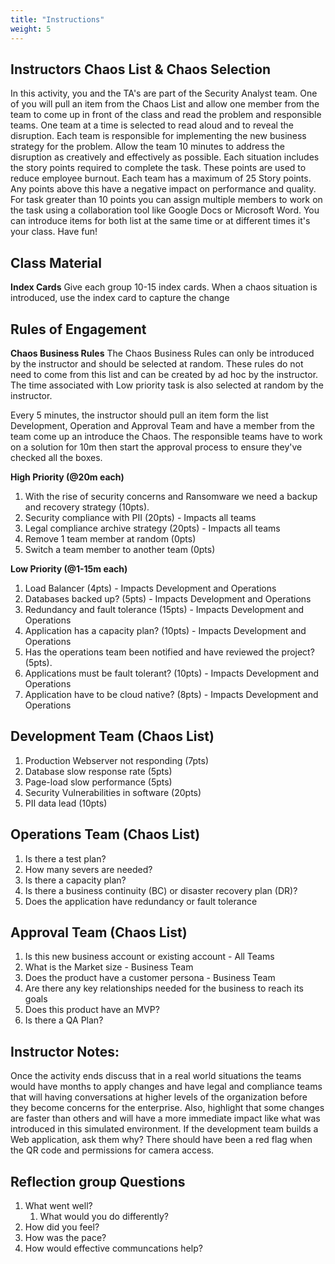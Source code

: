 ```yaml
---
title: "Instructions"
weight: 5
---
```


## Instructors Chaos List & Chaos Selection
In this activity, you and the TA's are part of the Security Analyst team. One of you will pull an item from the Chaos List and allow one member from the team to come up in front of the class and read the problem and responsible teams. One team at a time is selected to read aloud and to reveal the disruption. Each team is responsible for implementing the new business strategy for the problem. Allow the team 10 minutes to address the disruption as creatively and effectively as possible. Each situation includes the story points required to complete the task. These points are used to reduce employee burnout. Each team has a maximum of 25 Story points. Any points above this have a negative impact on performance and quality. For task greater than 10 points you can assign multiple members to work on the task using a collaboration tool like Google Docs or Microsoft Word. You can introduce items for both list at the same time or at different times it's your class. Have fun!  

## Class Material
**Index Cards**
Give each group 10-15 index cards. When a chaos situation is introduced, use the index card to capture the change

## Rules of Engagement
**Chaos Business Rules** 
The Chaos Business Rules can only be introduced by the instructor and should be selected at random. These rules do not need to come from this list and can be created by ad hoc by the instructor. The time associated with Low priority task is also selected at random by the instructor. 

Every 5 minutes, the instructor should pull an item form the list Development, Operation and Approval Team and have a member from the team come up an introduce the Chaos. The responsible teams have to work on a solution for 10m then start the approval process to ensure they've checked all the boxes. 

**High Priority (@20m each)**
1. With the rise of security concerns and Ransomware we need a backup and recovery strategy (10pts).
2. Security compliance with PII (20pts) - Impacts all teams 
3. Legal compliance archive strategy (20pts) - Impacts all teams 
4. Remove 1 team member at random (0pts)
5. Switch a team member to another team (0pts) 

**Low Priority (@1-15m each)**
1. Load Balancer (4pts) - Impacts Development and Operations 
2. Databases backed up? (5pts) - Impacts Development and Operations 
3. Redundancy and fault tolerance (15pts) - Impacts Development and Operations 
4. Application has a capacity plan? (10pts) - Impacts Development and Operations 
5. Has the operations team been notified and have reviewed the project? (5pts). 
6. Applications must be fault tolerant? (10pts) - Impacts Development and Operations 
7. Application have to be cloud native? (8pts) - Impacts Development and Operations 

## Development Team (Chaos List)
1. Production Webserver not responding (7pts) 
2. Database slow response rate (5pts) 
3. Page-load slow performance (5pts)
4. Security Vulnerabilities in software (20pts) 
5. PII data lead (10pts)

## Operations Team (Chaos List)
1. Is there a test plan? 
2. How many severs are needed? 
3. Is there a capacity plan? 
4. Is there a business continuity (BC) or disaster recovery plan (DR)? 
5. Does the application have redundancy or fault tolerance 

## Approval Team (Chaos List)
1. Is this new business account or existing account - All Teams
2. What is the Market size - Business Team 
3. Does the product have a customer persona - Business Team 
4. Are there any key relationships needed for the business to reach its goals
5. Does this product have an MVP? 
6. Is there a QA Plan? 

## Instructor Notes:
Once the activity ends discuss that in a real world situations the teams would have months to apply changes and have legal and compliance teams that will having conversations at higher levels of the organization before they become concerns for the enterprise. Also, highlight that some changes are faster than others and will have a more immediate impact like what was introduced in this simulated environment. If the development team builds a Web application, ask them why? There should have been a red flag when the QR code and permissions for camera access. 

## Reflection group Questions 
1. What went well? 
   1. What would you do differently? 
2. How did you feel? 
3. How was the pace? 
4. How would effective communcations help? 
 


